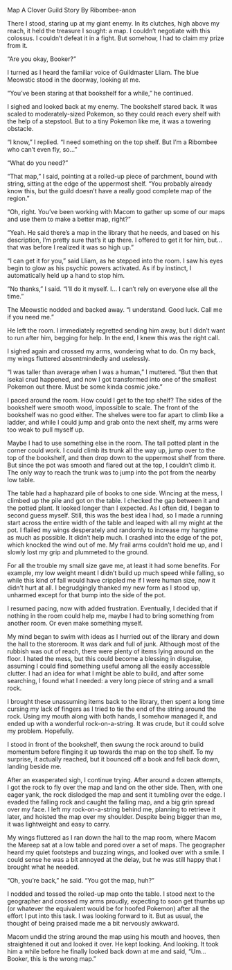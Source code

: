 Map
A Clover Guild Story
By Ribombee-anon

There I stood, staring up at my giant enemy. In its clutches, high above my reach, it held the treasure I sought: a map. I couldn’t negotiate with this colossus. I couldn’t defeat it in a fight. But somehow, I had to claim my prize from it.

“Are you okay, Booker?”

I turned as I heard the familiar voice of Guildmaster Lliam. The blue Meowstic stood in the doorway, looking at me.

“You’ve been staring at that bookshelf for a while,” he continued.

I sighed and looked back at my enemy. The bookshelf stared back. It was scaled to moderately-sized Pokemon, so they could reach every shelf with the help of a stepstool. But to a tiny Pokemon like me, it was a towering obstacle. 

“I know,” I replied. “I need something on the top shelf. But I’m a Ribombee who can’t even fly, so...”

“What do you need?”

“That map,” I said, pointing at a rolled-up piece of parchment, bound with string, sitting at the edge of the uppermost shelf. “You probably already know this, but the guild doesn’t have a really good complete map of the region.”

“Oh, right. You’ve been working with Macom to gather up some of our maps and use them to make a better map, right?”

“Yeah. He said there’s a map in the library that he needs, and based on his description, I’m pretty sure that’s it up there. I offered to get it for him, but... that was before I realized it was so high up.”

“I can get it for you,” said Lliam, as he stepped into the room. I saw his eyes begin to glow as his psychic powers activated. As if by instinct, I automatically held up a hand to stop him.

“No thanks,” I said. “I’ll do it myself. I... I can’t rely on everyone else all the time.”

The Meowstic nodded and backed away. “I understand. Good luck. Call me if you need me.”

He left the room. I immediately regretted sending him away, but I didn’t want to run after him, begging for help. In the end, I knew this was the right call.

I sighed again and crossed my arms, wondering what to do. On my back, my wings fluttered absentmindedly and uselessly.

“I was taller than average when I was a human,” I muttered. “But then that isekai crud happened, and now I got transformed into one of the smallest Pokemon out there. Must be some kinda cosmic joke.”

I paced around the room. How could I get to the top shelf? The sides of the bookshelf were smooth wood, impossible to scale. The front of the bookshelf was no good either. The shelves were too far apart to climb like a ladder, and while I could jump and grab onto the next shelf, my arms were too weak to pull myself up.

Maybe I had to use something else in the room. The tall potted plant in the corner could work. I could climb its trunk all the way up, jump over to the top of the bookshelf, and then drop down to the uppermost shelf from there. But since the pot was smooth and flared out at the top, I couldn’t climb it. The only way to reach the trunk was to jump into the pot from the nearby low table.

The table had a haphazard pile of books to one side. Wincing at the mess, I climbed up the pile and got on the table. I checked the gap between it and the potted plant. It looked longer than I expected. As I often did, I began to second guess myself. Still, this was the best idea I had, so I made a running start across the entire width of the table and leaped with all my might at the pot. I flailed my wings desperately and randomly to increase my hangtime as much as possible. It didn’t help much. I crashed into the edge of the pot, which knocked the wind out of me. My frail arms couldn’t hold me up, and I slowly lost my grip and plummeted to the ground.

For all the trouble my small size gave me, at least it had some benefits. For example, my low weight meant I didn’t build up much speed while falling, so while this kind of fall would have crippled me if I were human size, now it didn’t hurt at all. I begrudgingly thanked my new form as I stood up, unharmed except for that bump into the side of the pot.

I resumed pacing, now with added frustration. Eventually, I decided that if nothing in the room could help me, maybe I had to bring something from another room. Or even make something myself.

My mind began to swim with ideas as I hurried out of the library and down the hall to the storeroom. It was dark and full of junk. Although most of the rubbish was out of reach, there were plenty of items lying around on the floor. I hated the mess, but this could become a blessing in disguise, assuming I could find something useful among all the easily accessible clutter. I had an idea for what I might be able to build, and after some searching, I found what I needed: a very long piece of string and a small rock.

I brought these unassuming items back to the library, then spent a long time cursing my lack of fingers as I tried to tie the end of the string around the rock. Using my mouth along with both hands, I somehow managed it, and ended up with a wonderful rock-on-a-string. It was crude, but it could solve my problem. Hopefully.

I stood in front of the bookshelf, then swung the rock around to build momentum before flinging it up towards the map on the top shelf. To my surprise, it actually reached, but it bounced off a book and fell back down, landing beside me.

After an exasperated sigh, I continue trying. After around a dozen attempts, I got the rock to fly over the map and land on the other side. Then, with one eager yank, the rock dislodged the map and sent it tumbling over the edge. I evaded the falling rock and caught the falling map, and a big grin spread over my face. I left my rock-on-a-string behind me, planning to retrieve it later, and hoisted the map over my shoulder. Despite being bigger than me, it was lightweight and easy to carry.

My wings fluttered as I ran down the hall to the map room, where Macom the Mareep sat at a low table and pored over a set of maps. The geographer heard my quiet footsteps and buzzing wings, and looked over with a smile. I could sense he was a bit annoyed at the delay, but he was still happy that I brought what he needed.

“Oh, you’re back,” he said. “You got the map, huh?”

I nodded and tossed the rolled-up map onto the table. I stood next to the geographer and crossed my arms proudly, expecting to soon get thumbs up (or whatever the equivalent would be for hoofed Pokemon) after all the effort I put into this task. I was looking forward to it. But as usual, the thought of being praised made me a bit nervously awkward.

Macom undid the string around the map using his mouth and hooves, then straightened it out and looked it over. He kept looking. And looking. It took him a while before he finally looked back down at me and said, “Um... Booker, this is the wrong map.”
